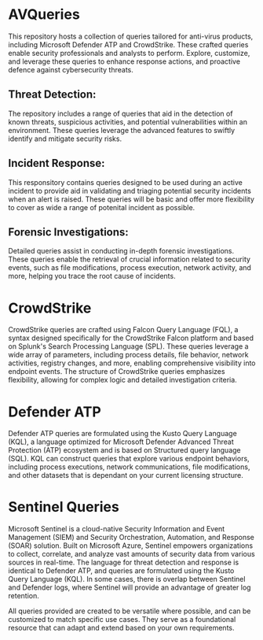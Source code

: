 # AVQueries
This repository hosts a collection of queries tailored for anti-virus products, including Microsoft Defender ATP and CrowdStrike. These crafted queries enable security professionals and analysts to perform. Explore, customize, and leverage these queries to enhance response actions, and proactive defence against cybersecurity threats.

## Threat Detection:
The repository includes a range of queries that aid in the detection of known threats, suspicious activities, and potential vulnerabilities within an environment. These queries leverage the advanced features to swiftly identify and mitigate security risks.

## Incident Response:
This responsitory contains queries designed to be used during an active incident to provide aid in validating and triaging potential security incidents when an alert is raised. These queries will be basic and offer more flexibility to cover as wide a range of potenital incident as possible.

## Forensic Investigations:
Detailed queries assist in conducting in-depth forensic investigations. These queries enable the retrieval of crucial information related to security events, such as file modifications, process execution, network activity, and more, helping you trace the root cause of incidents.

# CrowdStrike

CrowdStrike queries are crafted using Falcon Query Language (FQL), a syntax designed specifically for the CrowdStrike Falcon platform and based on Splunk's Search Processing Language (SPL). These queries leverage a wide array of parameters, including process details, file behavior, network activities, registry changes, and more, enabling comprehensive visibility into endpoint events. The structure of CrowdStrike queries emphasizes flexibility, allowing for complex logic and detailed investigation criteria.

# Defender ATP

Defender ATP queries are formulated using the Kusto Query Language (KQL), a language optimized for Microsoft Defender Advanced Threat Protection (ATP) ecosystem and is based on Structured query language (SQL). KQL can construct queries that explore various endpoint behaviors, including process executions, network communications, file modifications, and other datasets that is dependant on your current licensing structure.

# Sentinel Queries

Microsoft Sentinel is a cloud-native Security Information and Event Management (SIEM) and Security Orchestration, Automation, and Response (SOAR) solution. Built on Microsoft Azure, Sentinel empowers organizations to collect, correlate, and analyze vast amounts of security data from various sources in real-time. The language for threat detection and response is identical to Defender ATP, and queries are formulated using the Kusto Query Language (KQL). In some cases, there is overlap between Sentinel and Defender logs, where Sentinel will provide an advantage of greater log retention.

All queries provided are created to be versatile where possible, and can be customized to match specific use cases. They serve as a foundational resource that can adapt and extend based on your own requirements.
